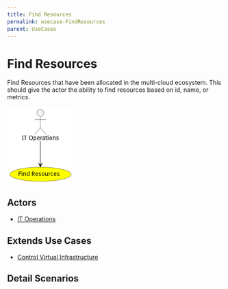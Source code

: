 ```yaml
---
title: Find Resources
permalink: usecase-FindResources
parent: UseCases
---
```

# Find Resources

Find Resources that have been allocated in the multi-cloud ecosystem. This should give the actor the ability to find resources based on id, name, or metrics.

![Activities Diagram](./activities.png)

## Actors

* [IT Operations](actor-itops)





## Extends Use Cases

* [Control Virtual Infrastructure](usecase-ControlVirtualInfrastructure)







## Detail Scenarios





